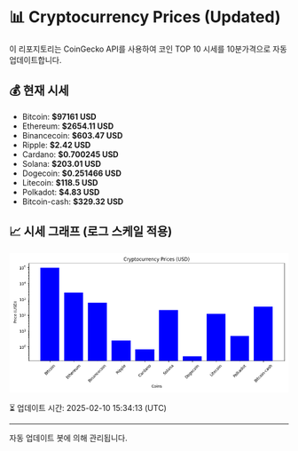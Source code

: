 
# 📊 Cryptocurrency Prices (Updated)

이 리포지토리는 CoinGecko API를 사용하여 코인 TOP 10 시세를 10분가격으로 자동 업데이트합니다.

## 💰 현재 시세
- Bitcoin: **$97161 USD**
- Ethereum: **$2654.11 USD**
- Binancecoin: **$603.47 USD**
- Ripple: **$2.42 USD**
- Cardano: **$0.700245 USD**
- Solana: **$203.01 USD**
- Dogecoin: **$0.251466 USD**
- Litecoin: **$118.5 USD**
- Polkadot: **$4.83 USD**
- Bitcoin-cash: **$329.32 USD**

## 📈 시세 그래프 (로그 스케일 적용)
![Crypto Prices](crypto_prices.png)

⏳ 업데이트 시간: 2025-02-10 15:34:13 (UTC)

---
자동 업데이트 봇에 의해 관리됩니다.
